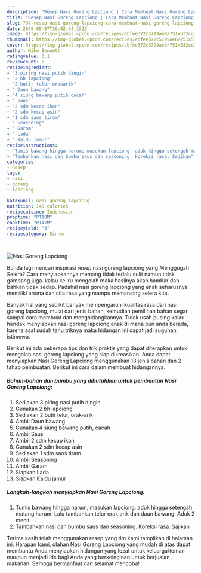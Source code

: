 ```yaml
---
description: "Resep Nasi Goreng Lapciong | Cara Membuat Nasi Goreng Lapciong Yang Mudah Dan Praktis"
title: "Resep Nasi Goreng Lapciong | Cara Membuat Nasi Goreng Lapciong Yang Mudah Dan Praktis"
slug: 797-resep-nasi-goreng-lapciong-cara-membuat-nasi-goreng-lapciong-yang-mudah-dan-praktis
date: 2020-05-07T16:02:34.152Z
image: https://img-global.cpcdn.com/recipes/ebfee372c5799ae8/751x532cq70/nasi-goreng-lapciong-foto-resep-utama.jpg
thumbnail: https://img-global.cpcdn.com/recipes/ebfee372c5799ae8/751x532cq70/nasi-goreng-lapciong-foto-resep-utama.jpg
cover: https://img-global.cpcdn.com/recipes/ebfee372c5799ae8/751x532cq70/nasi-goreng-lapciong-foto-resep-utama.jpg
author: Mike Bennett
ratingvalue: 3.1
reviewcount: 5
recipeingredient:
- "3 piring nasi putih dingin"
- "2 bh lapciong"
- "2 butir telur orakarik"
- " Daun bawang"
- "4 siung bawang putih cacah"
- " Saus"
- "2 sdm kecap ikan"
- "2 sdm kecap asin"
- "1 sdm saos tiram"
- " Seasoning"
- " Garam"
- " Lada"
- " Kaldu jamur"
recipeinstructions:
- "Tumis bawang hingga harum, masukan lapciong. aduk hingga setengah matang harum. Lalu tambahkan telur orak arik dan daun bawang. Aduk 2 menit"
- "Tambahkan nasi dan bumbu saus dan seasoning. Koreksi rasa. Sajikan"
categories:
- Resep
tags:
- nasi
- goreng
- lapciong

katakunci: nasi goreng lapciong 
nutrition: 140 calories
recipecuisine: Indonesian
preptime: "PT18M"
cooktime: "PT47M"
recipeyield: "3"
recipecategory: Dinner

---
```



![Nasi Goreng Lapciong](https://img-global.cpcdn.com/recipes/ebfee372c5799ae8/751x532cq70/nasi-goreng-lapciong-foto-resep-utama.jpg)

Bunda lagi mencari inspirasi resep nasi goreng lapciong yang Menggugah Selera? Cara menyiapkannya memang tidak terlalu sulit namun tidak gampang juga. kalau keliru mengolah maka hasilnya akan hambar dan bahkan tidak sedap. Padahal nasi goreng lapciong yang enak seharusnya memiliki aroma dan cita rasa yang mampu memancing selera kita.



Banyak hal yang sedikit banyak mempengaruhi kualitas rasa dari nasi goreng lapciong, mulai dari jenis bahan, kemudian pemilihan bahan segar sampai cara membuat dan menghidangkannya. Tidak usah pusing kalau hendak menyiapkan nasi goreng lapciong enak di mana pun anda berada, karena asal sudah tahu triknya maka hidangan ini dapat jadi suguhan istimewa.


Berikut ini ada beberapa tips dan trik praktis yang dapat diterapkan untuk mengolah nasi goreng lapciong yang siap dikreasikan. Anda dapat menyiapkan Nasi Goreng Lapciong menggunakan 13 jenis bahan dan 2 tahap pembuatan. Berikut ini cara dalam membuat hidangannya.

<!--inarticleads1-->

##### Bahan-bahan dan bumbu yang dibutuhkan untuk pembuatan Nasi Goreng Lapciong:

1. Sediakan 3 piring nasi putih dingin
1. Gunakan 2 bh lapciong
1. Sediakan 2 butir telur, orak-arik
1. Ambil  Daun bawang
1. Gunakan 4 siung bawang putih, cacah
1. Ambil  Saus
1. Ambil 2 sdm kecap ikan
1. Gunakan 2 sdm kecap asin
1. Sediakan 1 sdm saos tiram
1. Ambil  Seasoning
1. Ambil  Garam
1. Siapkan  Lada
1. Siapkan  Kaldu jamur




<!--inarticleads2-->

##### Langkah-langkah menyiapkan Nasi Goreng Lapciong:

1. Tumis bawang hingga harum, masukan lapciong. aduk hingga setengah matang harum. Lalu tambahkan telur orak arik dan daun bawang. Aduk 2 menit
1. Tambahkan nasi dan bumbu saus dan seasoning. Koreksi rasa. Sajikan




Terima kasih telah menggunakan resep yang tim kami tampilkan di halaman ini. Harapan kami, olahan Nasi Goreng Lapciong yang mudah di atas dapat membantu Anda menyiapkan hidangan yang lezat untuk keluarga/teman maupun menjadi ide bagi Anda yang berkeinginan untuk berjualan makanan. Semoga bermanfaat dan selamat mencoba!
